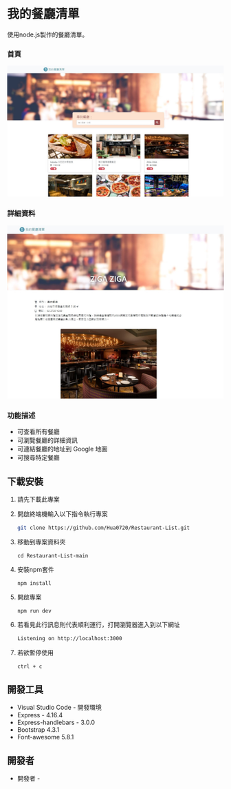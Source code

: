 # 我的餐廳清單
使用node.js製作的餐廳清單。

### 首頁
![home](https://github.com/Hua0720/Restaurant-List/blob/main/public/img/home.jpg)

### 詳細資料
![show box](https://github.com/Hua0720/Restaurant-List/blob/main/public/img/show%20box.jpg)


### 功能描述

- 可查看所有餐廳
- 可瀏覽餐廳的詳細資訊
- 可連結餐廳的地址到 Google 地圖
- 可搜尋特定餐廳

## 下載安裝

1. 請先下載此專案

2. 開啟終端機輸入以下指令執行專案
   ```bash
   git clone https://github.com/Hua0720/Restaurant-List.git
   ```
   
3. 移動到專案資料夾
   ```
   cd Restaurant-List-main
   ```
   
4. 安裝npm套件
   ```
   npm install
   ```
   
5. 開啟專案
   ```
   npm run dev
   ```
   
6. 若看見此行訊息則代表順利運行，打開瀏覽器進入到以下網址
   ```bash
   Listening on http://localhost:3000
   ```
   
7. 若欲暫停使用
   ```bash
   ctrl + c
   ```

## 開發工具

+ Visual Studio Code - 開發環境
+ Express - 4.16.4
+ Express-handlebars - 3.0.0
+ Bootstrap 4.3.1
+ Font-awesome 5.8.1

## 開發者

+ 開發者 - 
